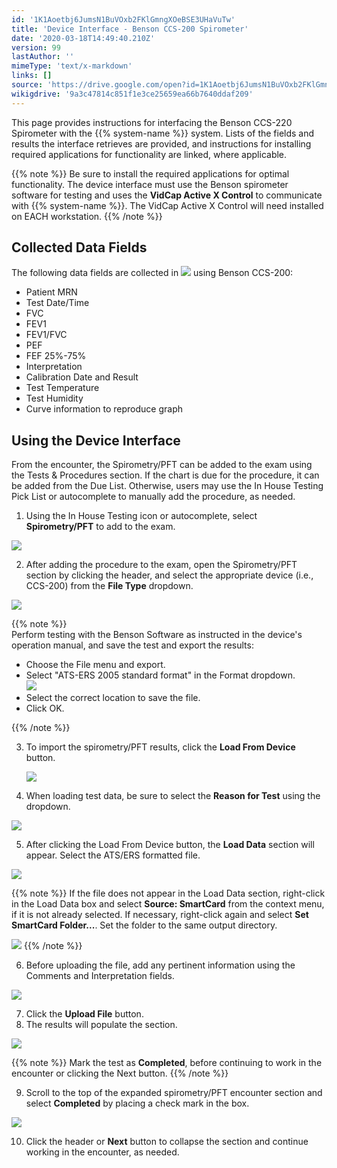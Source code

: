 ```yaml
---
id: '1K1Aoetbj6JumsN1BuVOxb2FKlGmngXOeBSE3UHaVuTw'
title: 'Device Interface - Benson CCS-200 Spirometer'
date: '2020-03-18T14:49:40.210Z'
version: 99
lastAuthor: ''
mimeType: 'text/x-markdown'
links: []
source: 'https://drive.google.com/open?id=1K1Aoetbj6JumsN1BuVOxb2FKlGmngXOeBSE3UHaVuTw'
wikigdrive: '9a3c47814c851f1e3ce25659ea66b7640ddaf209'
---
```

This page provides instructions for interfacing the Benson CCS-220 Spirometer with the {{% system-name %}} system. Lists of the fields and results the interface retrieves are provided, and instructions for installing required applications for functionality are linked, where applicable.

{{% note %}}
Be sure to install the required applications for optimal functionality. The device interface must use the Benson spirometer software for testing and uses the **VidCap Active X Control** to communicate with {{% system-name %}}. The VidCap Active X Control will need installed on EACH workstation.
{{% /note %}}

## Collected Data Fields

The following data fields are collected in
![](../device-interface-benson-ccs-200-spirometer.assets/bfbd8ddf9c846e1f985e44f63eaa3e57.png)
using Benson CCS-200:

* Patient MRN
* Test Date/Time
* FVC
* FEV1
* FEV1/FVC
* PEF
* FEF 25%-75%
* Interpretation
* Calibration Date and Result
* Test Temperature
* Test Humidity
* Curve information to reproduce graph

## Using the Device Interface

From the encounter, the Spirometry/PFT can be added to the exam using the Tests & Procedures section. If the chart is due for the procedure, it can be added from the Due List. Otherwise, users may use the In House Testing Pick List or autocomplete to manually add the procedure, as needed.

1. Using the In House Testing icon or autocomplete, select <strong>Spirometry/PFT</strong> to add to the exam.

![](../device-interface-benson-ccs-200-spirometer.assets/5faca738ff0c4c3ef683f54a9a0920ad.png)

2. After adding the procedure to the exam, open the Spirometry/PFT section by clicking the header, and select the appropriate device (i.e., CCS-200) from the <strong>File Type</strong> dropdown.

![](../device-interface-benson-ccs-200-spirometer.assets/55935597082d547d8b6b54857e9bb7da.png)

{{% note %}}  
Perform testing with the Benson Software as instructed in the device's operation manual, and save the test and export the results:

* Choose the File menu and export.
* Select "ATS-ERS 2005 standard format" in the Format dropdown.  
    ![](../device-interface-benson-ccs-200-spirometer.assets/60f918983155be183ce17b7c6ea54027.png)
* Select the correct location to save the file.
* Click OK.

{{% /note %}}

3. To import the spirometry/PFT results, click the <strong>Load From Device</strong> button.

    ![](../device-interface-benson-ccs-200-spirometer.assets/dda14acc97e4e778f9209f1b90689433.png)
4. When loading test data, be sure to select the <strong>Reason for Test</strong> using the dropdown.

![](../device-interface-benson-ccs-200-spirometer.assets/cc2aa9568eae174a7543770ab9bae7b0.png)

5. After clicking the Load From Device button, the <strong>Load Data</strong> section will appear. Select the ATS/ERS formatted file.

![](../device-interface-benson-ccs-200-spirometer.assets/cf93e11584bb4e3e486d93da3032fc81.png)

{{% note %}}
If the file does not appear in the Load Data section, right-click in the Load Data box and select **Source: SmartCard** from the context menu, if it is not already selected. If necessary, right-click again and select **Set SmartCard Folder...**. Set the folder to the same output directory.

![](../device-interface-benson-ccs-200-spirometer.assets/d086ddb8043a99d284deef54638ea7a1.png)
{{% /note %}}

6. Before uploading the file, add any pertinent information using the Comments and Interpretation fields.

![](../device-interface-benson-ccs-200-spirometer.assets/7cf1e42ade44ce15337c0910dabb1cb3.png)

7. Click the <strong>Upload File</strong> button.
8. The results will populate the section.

![](../device-interface-benson-ccs-200-spirometer.assets/8304e99670b8897cfbd11fa2dd1b0b97.png)

{{% note %}}
Mark the test as **Completed**, before continuing to work in the encounter or clicking the Next button.
{{% /note %}}

9. Scroll to the top of the expanded spirometry/PFT encounter section and select <strong>Completed</strong> by placing a check mark in the box.

![](../device-interface-benson-ccs-200-spirometer.assets/5ff07d41497f6a0bb25ed84e645cb1b8.png)

10. Click the header or <strong>Next</strong> button to collapse the section and continue working in the encounter, as needed.
